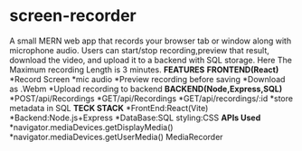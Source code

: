 # screen-recorder
A small MERN web app that records your browser tab or window along with microphone audio.
Users can start/stop recording,preview that result, download the video, and upload it to a backend with SQL storage. Here The Maximum recording Length is 3 minutes.
**FEATURES**
**FRONTEND(React)**
*Record Screen 
*mic audio
*Preview recording before saving
*Download as .Webm
*Upload recording to backend
**BACKEND(Node,Express,SQL)**
*POST/api/Recordings
*GET/api/Recordings
*GET/api/recordings/:id 
*store metadata in SQL
**TECK STACK**
*FrontEnd:React(Vite)
*Backend:Node.js+Express
*DataBase:SQL
styling:CSS
**APIs Used**
*navigator.mediaDevices.getDisplayMedia()
*navigator.mediaDevices.getUserMedia()
MediaRecorder
